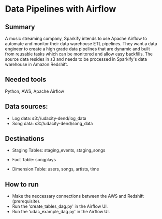 
# Data Pipelines with Airflow

## Summary
A music streaming company, Sparkify intends to use Apache Airflow to automate and monitor their data warehouse ETL pipelines. They want a data engineer to create a high grade data pipelines that are dynamic and built from reusable tasks which can be monitored and allow easy backfills. The source data resides in s3 and needs to be processed in Sparkify's data warehouse in Amazon Redshift.

## Needed tools
Python, 
AWS, 
Apache Airflow

## Data sources:
- Log data: s3://udacity-dend/log_data
- Song data: s3://udacity-dend/song_data

## Destinations
- Staging Tables: 
 staging_events,
 staging_songs

- Fact Table:
 songplays

- Dimension Table:
 users,
 songs,
 artists,
 time

## How to run
- Make the neccessary connections between the AWS and Redshift (prerequisite).
- Run the 'create_tables_dag.py' in the Airflow UI.
- Run the 'udac_example_dag.py' in the Airflow UI.
